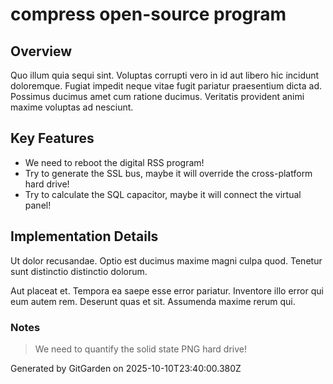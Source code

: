 # compress open-source program

## Overview
Quo illum quia sequi sint. Voluptas corrupti vero in id aut libero hic incidunt doloremque. Fugiat impedit neque vitae fugit pariatur praesentium dicta ad. Possimus ducimus amet cum ratione ducimus. Veritatis provident animi maxime voluptas ad nesciunt.

## Key Features
- We need to reboot the digital RSS program!
- Try to generate the SSL bus, maybe it will override the cross-platform hard drive!
- Try to calculate the SQL capacitor, maybe it will connect the virtual panel!

## Implementation Details
Ut dolor recusandae. Optio est ducimus maxime magni culpa quod. Tenetur sunt distinctio distinctio dolorum.
 Aut placeat et. Tempora ea saepe esse error pariatur. Inventore illo error qui eum autem rem. Deserunt quas et sit. Assumenda maxime rerum qui.

### Notes
> We need to quantify the solid state PNG hard drive!

Generated by GitGarden on 2025-10-10T23:40:00.380Z